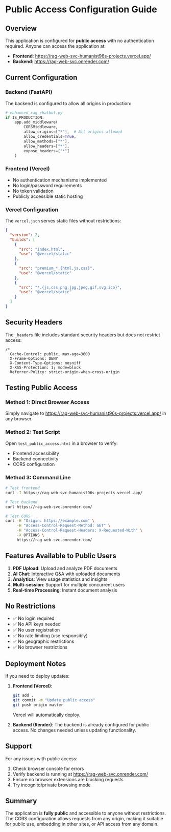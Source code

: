 # Public Access Configuration Guide

## Overview
This application is configured for **public access** with no authentication required. Anyone can access the application at:
- **Frontend**: https://rag-web-svc-humanist96s-projects.vercel.app/
- **Backend**: https://rag-web-svc.onrender.com/

## Current Configuration

### Backend (FastAPI)
The backend is configured to allow all origins in production:

```python
# enhanced_rag_chatbot.py
if IS_PRODUCTION:
    app.add_middleware(
        CORSMiddleware,
        allow_origins=["*"],  # All origins allowed
        allow_credentials=True,
        allow_methods=["*"],
        allow_headers=["*"],
        expose_headers=["*"]
    )
```

### Frontend (Vercel)
- No authentication mechanisms implemented
- No login/password requirements
- No token validation
- Publicly accessible static hosting

### Vercel Configuration
The `vercel.json` serves static files without restrictions:

```json
{
  "version": 2,
  "builds": [
    {
      "src": "index.html",
      "use": "@vercel/static"
    },
    {
      "src": "premium_*.{html,js,css}",
      "use": "@vercel/static"  
    },
    {
      "src": "*.{js,css,png,jpg,jpeg,gif,svg,ico}",
      "use": "@vercel/static"
    }
  ]
}
```

## Security Headers
The `_headers` file includes standard security headers but does not restrict access:

```
/*
  Cache-Control: public, max-age=3600
  X-Frame-Options: DENY
  X-Content-Type-Options: nosniff
  X-XSS-Protection: 1; mode=block
  Referrer-Policy: strict-origin-when-cross-origin
```

## Testing Public Access

### Method 1: Direct Browser Access
Simply navigate to https://rag-web-svc-humanist96s-projects.vercel.app/ in any browser.

### Method 2: Test Script
Open `test_public_access.html` in a browser to verify:
- Frontend accessibility
- Backend connectivity
- CORS configuration

### Method 3: Command Line
```bash
# Test frontend
curl -I https://rag-web-svc-humanist96s-projects.vercel.app/

# Test backend
curl https://rag-web-svc.onrender.com/

# Test CORS
curl -H "Origin: https://example.com" \
     -H "Access-Control-Request-Method: GET" \
     -H "Access-Control-Request-Headers: X-Requested-With" \
     -X OPTIONS \
     https://rag-web-svc.onrender.com/
```

## Features Available to Public Users

1. **PDF Upload**: Upload and analyze PDF documents
2. **AI Chat**: Interactive Q&A with uploaded documents
3. **Analytics**: View usage statistics and insights
4. **Multi-session**: Support for multiple concurrent users
5. **Real-time Processing**: Instant document analysis

## No Restrictions

- ✅ No login required
- ✅ No API keys needed
- ✅ No user registration
- ✅ No rate limiting (use responsibly)
- ✅ No geographic restrictions
- ✅ No browser restrictions

## Deployment Notes

If you need to deploy updates:

1. **Frontend (Vercel)**:
   ```bash
   git add .
   git commit -m "Update public access"
   git push origin master
   ```
   Vercel will automatically deploy.

2. **Backend (Render)**:
   The backend is already configured for public access.
   No changes needed unless updating functionality.

## Support

For any issues with public access:
1. Check browser console for errors
2. Verify backend is running at https://rag-web-svc.onrender.com/
3. Ensure no browser extensions are blocking requests
4. Try incognito/private browsing mode

## Summary

The application is **fully public** and accessible to anyone without restrictions. The CORS configuration allows requests from any origin, making it suitable for public use, embedding in other sites, or API access from any domain.